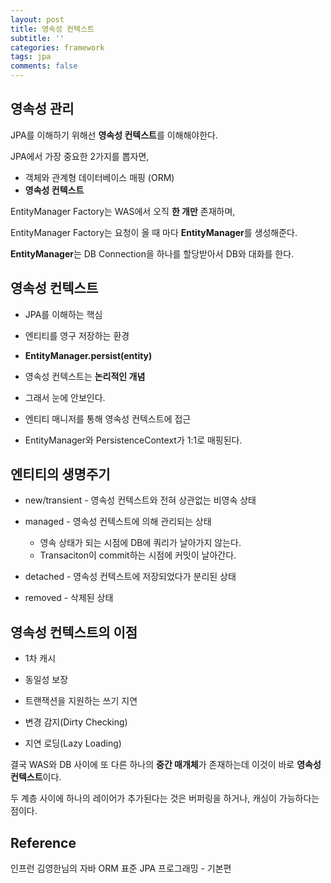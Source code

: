 ```yaml
---
layout: post
title: 영속성 컨텍스트
subtitle: ''
categories: framework
tags: jpa
comments: false
---
```


## 영속성 관리

JPA를 이해하기 위해선 **영속성 컨텍스트**를 이해해야한다.

JPA에서 가장 중요한 2가지를 뽑자면,

- 객체와 관계형 데이터베이스 매핑 (ORM)
- **영속성 컨텍스트**

EntityManager Factory는 WAS에서 오직 **한 개만** 존재하며,

EntityManager Factory는 요청이 올 때 마다 **EntityManager**를 생성해준다.

**EntityManager**는 DB Connection을 하나를 할당받아서 DB와 대화를 한다.

## 영속성 컨텍스트

- JPA를 이해하는 핵심

- 엔티티를 영구 저장하는 환경

- **EntityManager.persist(entity)**

- 영속성 컨텍스트는 **논리적인 개념**

- 그래서 눈에 안보인다.

- 엔티티 매니저를 통해 영속성 컨텍스트에 접근

- EntityManager와 PersistenceContext가 1:1로 매핑된다.

## 엔티티의 생명주기

- new/transient - 영속성 컨텍스트와 전혀 상관없는 비영속 상태

- managed - 영속성 컨텍스트에 의해 관리되는 상태

  - 영속 상태가 되는 시점에 DB에 쿼리가 날아가지 않는다.
  - Transaciton이 commit하는 시점에 커밋이 날아간다.

- detached - 영속성 컨텍스트에 저장되었다가 분리된 상태

- removed - 삭제된 상태

## 영속성 컨텍스트의 이점

- 1차 캐시

- 동일성 보장

- 트랜잭션을 지원하는 쓰기 지연

- 변경 감지(Dirty Checking)

- 지연 로딩(Lazy Loading)

결국 WAS와 DB 사이에 또 다른 하나의 **중간 매개체**가 존재하는데 이것이 바로 **영속성 컨텍스트**이다.

두 계층 사이에 하나의 레이어가 추가된다는 것은 버퍼링을 하거나, 캐싱이 가능하다는 점이다.

## Reference

인프런 김영한님의 자바 ORM 표준 JPA 프로그래밍 - 기본편
